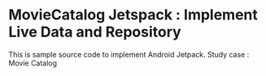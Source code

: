 # MovieCatalog Jetspack : Implement Live Data and Repository

This is sample source code to implement Android Jetpack. Study case : Movie Catalog
